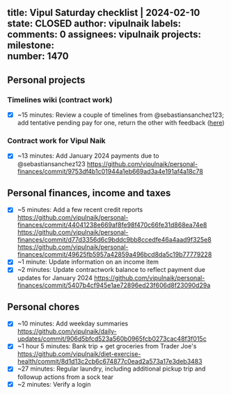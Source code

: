 title:	Vipul Saturday checklist | 2024-02-10
state:	CLOSED
author:	vipulnaik
labels:	
comments:	0
assignees:	vipulnaik
projects:	
milestone:	
number:	1470
--
## Personal projects

### Timelines wiki (contract work)

- [x] ~15 minutes: Review a couple of timelines from @sebastiansanchez123; add tentative pending pay for one, return the other with feedback ([here](https://timelines.issarice.com/wiki/Talk:Timeline_of_Bing_Chat#Review_by_Vipul_on_2024-02-10))

### Contract work for Vipul Naik

- [x] ~13 minutes: Add January 2024 payments due to @sebastiansanchez123 https://github.com/vipulnaik/personal-finances/commit/9753df4b1c01944a1eb669ad3a4e191af4a18c78

## Personal finances, income and taxes

- [x] ~5 minutes: Add a few recent credit reports https://github.com/vipulnaik/personal-finances/commit/44041238e669af8fe98f470c66fe31d868ea74e8 https://github.com/vipulnaik/personal-finances/commit/d77d3356d6c9bddc9bb8ccedfe46a4aad9f325e8 https://github.com/vipulnaik/personal-finances/commit/49625fb5957a42859a496bcd8da5c19b77779228
- [x] ~1 minute: Update information on an income item
- [x] ~2 minutes: Update contractwork balance to reflect payment due updates for January 2024 https://github.com/vipulnaik/personal-finances/commit/5407b4cf945e1ae72896ed23f606d8f23090d29a

## Personal chores

- [x] ~10 minutes: Add weekday summaries https://github.com/vipulnaik/daily-updates/commit/906d5bfcd523a560b0965fcb0273cac48f3f015c
- [x] ~1 hour 5 minutes: Bank trip + get groceries from Trader Joe's https://github.com/vipulnaik/diet-exercise-health/commit/8d1d13c2cb6c674877c0ead2a573a17e3deb3483
- [x] ~27 minutes: Regular laundry, including additional pickup trip and followup actions from a sock tear
- [x] ~2 minutes: Verify a login
